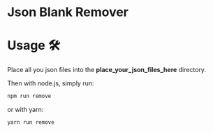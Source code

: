 # Json Blank Remover

# Usage 🛠️

Place all you json files into the **place_your_json_files_here** directory.

Then with node.js, simply run:
```sh
npm run remove
```

or with yarn:
```sh
yarn run remove
```
